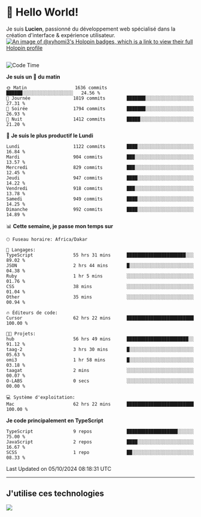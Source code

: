 # 👋 Hello World!

Je suis **Lucien**, passionné du développement web spécialisé dans la création d'interface & expérience utilisateur.
[![An image of @xyhomi3's Holopin badges, which is a link to view their full Holopin profile](https://holopin.me/xyhomi3)](https://holopin.io/@xyhomi3)

##

<!--START_SECTION:waka-->
![Code Time](http://img.shields.io/badge/Code%20Time-2%2C215%20hrs%2020%20mins-blue)

**Je suis un 🐤 du matin** 

```text
🌞 Matin                  1636 commits        ██████░░░░░░░░░░░░░░░░░░░   24.56 % 
🌆 Journée                1819 commits        ███████░░░░░░░░░░░░░░░░░░   27.31 % 
🌃 Soirée                 1794 commits        ███████░░░░░░░░░░░░░░░░░░   26.93 % 
🌙 Nuit                   1412 commits        █████░░░░░░░░░░░░░░░░░░░░   21.20 % 
```
📅 **Je suis le plus productif le Lundi** 

```text
Lundi                    1122 commits        ████░░░░░░░░░░░░░░░░░░░░░   16.84 % 
Mardi                    904 commits         ███░░░░░░░░░░░░░░░░░░░░░░   13.57 % 
Mercredi                 829 commits         ███░░░░░░░░░░░░░░░░░░░░░░   12.45 % 
Jeudi                    947 commits         ████░░░░░░░░░░░░░░░░░░░░░   14.22 % 
Vendredi                 918 commits         ███░░░░░░░░░░░░░░░░░░░░░░   13.78 % 
Samedi                   949 commits         ████░░░░░░░░░░░░░░░░░░░░░   14.25 % 
Dimanche                 992 commits         ████░░░░░░░░░░░░░░░░░░░░░   14.89 % 
```


📊 **Cette semaine, je passe mon temps sur** 

```text
🕑︎ Fuseau horaire: Africa/Dakar

💬 Langages: 
TypeScript               55 hrs 31 mins      ██████████████████████░░░   89.02 % 
JSON                     2 hrs 44 mins       █░░░░░░░░░░░░░░░░░░░░░░░░   04.38 % 
Ruby                     1 hr 5 mins         ░░░░░░░░░░░░░░░░░░░░░░░░░   01.76 % 
CSS                      38 mins             ░░░░░░░░░░░░░░░░░░░░░░░░░   01.04 % 
Other                    35 mins             ░░░░░░░░░░░░░░░░░░░░░░░░░   00.94 % 

🔥 Éditeurs de code: 
Cursor                   62 hrs 22 mins      █████████████████████████   100.00 % 

🐱‍💻 Projets: 
hub                      56 hrs 49 mins      ███████████████████████░░   91.12 % 
taag-2                   3 hrs 30 mins       █░░░░░░░░░░░░░░░░░░░░░░░░   05.63 % 
omi3                     1 hr 58 mins        █░░░░░░░░░░░░░░░░░░░░░░░░   03.18 % 
taagat                   2 mins              ░░░░░░░░░░░░░░░░░░░░░░░░░   00.07 % 
O-LABS                   0 secs              ░░░░░░░░░░░░░░░░░░░░░░░░░   00.00 % 

💻 Système d'exploitation: 
Mac                      62 hrs 22 mins      █████████████████████████   100.00 % 
```

**Je code principalement en TypeScript** 

```text
TypeScript               9 repos             ███████████████████░░░░░░   75.00 % 
JavaScript               2 repos             ████░░░░░░░░░░░░░░░░░░░░░   16.67 % 
SCSS                     1 repo              ██░░░░░░░░░░░░░░░░░░░░░░░   08.33 % 
```




 Last Updated on 05/10/2024 08:18:31 UTC
<!--END_SECTION:waka-->
---

## J'utilise ces technologies

<p align="left">
  <a href="https://skillicons.dev">
    <img src="https://skillicons.dev/icons?i=ts,js,md,scss,tailwind,react,docker,express,astro,vite,nextjs,vercel,figma,ableton" />
  </a>
</p>

